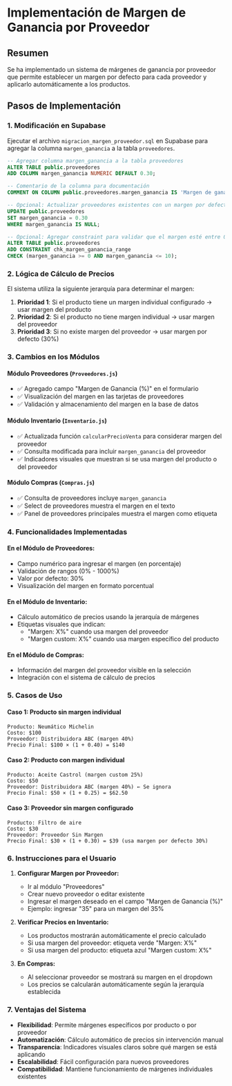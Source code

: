 # Implementación de Margen de Ganancia por Proveedor

## Resumen
Se ha implementado un sistema de márgenes de ganancia por proveedor que permite establecer un margen por defecto para cada proveedor y aplicarlo automáticamente a los productos.

## Pasos de Implementación

### 1. Modificación en Supabase
Ejecutar el archivo `migracion_margen_proveedor.sql` en Supabase para agregar la columna `margen_ganancia` a la tabla `proveedores`.

```sql
-- Agregar columna margen_ganancia a la tabla proveedores
ALTER TABLE public.proveedores 
ADD COLUMN margen_ganancia NUMERIC DEFAULT 0.30;

-- Comentario de la columna para documentación
COMMENT ON COLUMN public.proveedores.margen_ganancia IS 'Margen de ganancia por defecto del proveedor (ej: 0.30 = 30%)';

-- Opcional: Actualizar proveedores existentes con un margen por defecto
UPDATE public.proveedores 
SET margen_ganancia = 0.30 
WHERE margen_ganancia IS NULL;

-- Opcional: Agregar constraint para validar que el margen esté entre 0% y 1000%
ALTER TABLE public.proveedores 
ADD CONSTRAINT chk_margen_ganancia_range 
CHECK (margen_ganancia >= 0 AND margen_ganancia <= 10);
```

### 2. Lógica de Cálculo de Precios

El sistema utiliza la siguiente jerarquía para determinar el margen:

1. **Prioridad 1**: Si el producto tiene un margen individual configurado → usar margen del producto
2. **Prioridad 2**: Si el producto no tiene margen individual → usar margen del proveedor 
3. **Prioridad 3**: Si no existe margen del proveedor → usar margen por defecto (30%)

### 3. Cambios en los Módulos

#### Módulo Proveedores (`Proveedores.js`)
- ✅ Agregado campo "Margen de Ganancia (%)" en el formulario
- ✅ Visualización del margen en las tarjetas de proveedores
- ✅ Validación y almacenamiento del margen en la base de datos

#### Módulo Inventario (`Inventario.js`)
- ✅ Actualizada función `calcularPrecioVenta` para considerar margen del proveedor
- ✅ Consulta modificada para incluir `margen_ganancia` del proveedor
- ✅ Indicadores visuales que muestran si se usa margen del producto o del proveedor

#### Módulo Compras (`Compras.js`)
- ✅ Consulta de proveedores incluye `margen_ganancia`
- ✅ Select de proveedores muestra el margen en el texto
- ✅ Panel de proveedores principales muestra el margen como etiqueta

### 4. Funcionalidades Implementadas

#### En el Módulo de Proveedores:
- Campo numérico para ingresar el margen (en porcentaje)
- Validación de rangos (0% - 1000%)
- Valor por defecto: 30%
- Visualización del margen en formato porcentual

#### En el Módulo de Inventario:
- Cálculo automático de precios usando la jerarquía de márgenes
- Etiquetas visuales que indican:
  - "Margen: X%" cuando usa margen del proveedor
  - "Margen custom: X%" cuando usa margen específico del producto

#### En el Módulo de Compras:
- Información del margen del proveedor visible en la selección
- Integración con el sistema de cálculo de precios

### 5. Casos de Uso

#### Caso 1: Producto sin margen individual
```
Producto: Neumático Michelin
Costo: $100
Proveedor: Distribuidora ABC (margen 40%)
Precio Final: $100 × (1 + 0.40) = $140
```

#### Caso 2: Producto con margen individual
```
Producto: Aceite Castrol (margen custom 25%)
Costo: $50
Proveedor: Distribuidora ABC (margen 40%) ← Se ignora
Precio Final: $50 × (1 + 0.25) = $62.50
```

#### Caso 3: Proveedor sin margen configurado
```
Producto: Filtro de aire
Costo: $30
Proveedor: Proveedor Sin Margen
Precio Final: $30 × (1 + 0.30) = $39 (usa margen por defecto 30%)
```

### 6. Instrucciones para el Usuario

1. **Configurar Margen por Proveedor:**
   - Ir al módulo "Proveedores"
   - Crear nuevo proveedor o editar existente
   - Ingresar el margen deseado en el campo "Margen de Ganancia (%)"
   - Ejemplo: ingresar "35" para un margen del 35%

2. **Verificar Precios en Inventario:**
   - Los productos mostrarán automáticamente el precio calculado
   - Si usa margen del proveedor: etiqueta verde "Margen: X%"
   - Si usa margen del producto: etiqueta azul "Margen custom: X%"

3. **En Compras:**
   - Al seleccionar proveedor se mostrará su margen en el dropdown
   - Los precios se calcularán automáticamente según la jerarquía establecida

### 7. Ventajas del Sistema

- **Flexibilidad**: Permite márgenes específicos por producto o por proveedor
- **Automatización**: Cálculo automático de precios sin intervención manual
- **Transparencia**: Indicadores visuales claros sobre qué margen se está aplicando
- **Escalabilidad**: Fácil configuración para nuevos proveedores
- **Compatibilidad**: Mantiene funcionamiento de márgenes individuales existentes